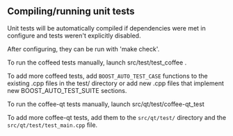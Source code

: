 Compiling/running unit tests
------------------------------------

Unit tests will be automatically compiled if dependencies were met in configure
and tests weren't explicitly disabled.

After configuring, they can be run with 'make check'.

To run the coffeed tests manually, launch src/test/test_coffee .

To add more coffeed tests, add `BOOST_AUTO_TEST_CASE` functions to the existing
.cpp files in the test/ directory or add new .cpp files that
implement new BOOST_AUTO_TEST_SUITE sections.

To run the coffee-qt tests manually, launch src/qt/test/coffee-qt_test

To add more coffee-qt tests, add them to the `src/qt/test/` directory and
the `src/qt/test/test_main.cpp` file.
